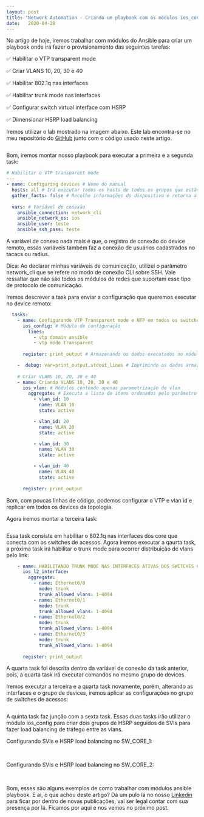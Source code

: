 ```yaml
---
layout: post 
title: "Network Automation - Criando um playbook com os módulos ios_config, ios_vlan e ios_l2_interface"
date:   2020-04-28
---
```


<p class="intro"><span class="dropcap">N</span>o artigo de hoje, iremos trabalhar com módulos do Ansible para criar um playbook onde irá fazer o provisionamento das seguintes tarefas:</p>

✅ Habilitar o VTP transparent mode

✅ Criar VLANS 10, 20, 30 e 40

✅ Habilitar 802.1q nas interfaces

✅ Habilitar trunk mode nas interfaces

✅ Configurar switch virtual interface com HSRP

✅ Dimensionar HSRP load balancing

<p>Iremos utilizar o lab mostrado na imagem abaixo. Este lab encontra-se no meu repositório do <a href="https://github.com/tporfirio/ansible/tree/master/lab/lab_01">GitHub</a> junto com o código usado neste artigo.</p>

<img src="{{ '/assets/img/artigo04.jpg' | prepend: site.baseurl }}" alt=""> 

<p>Bom, iremos montar nosso playbook para executar a primeira e a segunda task:</p>

```yaml
# Habilitar o VTP transparent mode
---
- name: Configuring devices # Nome do manual 
  hosts: all # Irá executar todos os hosts de todos os grupos que estão alocados no arquivo hosts
  gather_facts: false # Recolhe informações do dispositivo e retorna a saída em YAML
  
  vars: # Variável de conexão
    ansible_connection: network_cli
    ansible_network_os: ios
    ansible_user: teste
    ansible_ssh_pass: teste
```

<p>A variável de conexo nada mais é que, o registro de conexão do device remoto, essas variáveis também faz a conexão de usuários cadastrados no tacacs ou radius.</p>

<p>Dica: Ao declarar minhas variáveis de comunicação, utilizei o parâmetro network_cli que se refere no modo de conexão CLI sobre SSH. Vale ressaltar que não são todos os módulos de redes que suportam esse tipo de protocolo de comunicação.</p>

<p>Iremos descrever a task para enviar a configuração que queremos executar no device remoto:</p>

```yaml
  tasks:
    - name: Configurando VTP Transparent mode e NTP em todos os switches 
      ios_config: # Módulo de configuração       
        lines:
          - vtp domain ansible
          - vtp mode transparent         
        
      register: print_output # Armazenando os dados executados no módulo acima

    -  debug: var=print_output.stdout_lines # Imprimindo os dados armazenados 
    
    # Criar VLANS 10, 20, 30 e 40
    - name: Criando VLANS 10, 20, 30 e 40
      ios_vlan: # Módulos contendo apenas parametrização de vlan
        aggregate: # Executa a lista de itens ordenados pelo parâmetro vlan_id
          - vlan_id: 10              
            name: VLAN 10          
            state: active

          - vlan_id: 20              
            name: VLAN 20          
            state: active 

          - vlan_id: 30              
            name: VLAN 30          
            state: active

          - vlan_id: 40              
            name: VLAN 40          
            state: active          
          
      register: print_output
```

<p>Bom, com poucas linhas de código, podemos configurar o VTP e vlan id e replicar em todos os devices da topologia.</p>

<p>Agora iremos montar a terceira task:</p>

<img src="{{ '/assets/img/artigo04/img1.png' | prepend: site.baseurl }}" alt=""> 

<p>Essa task consiste em habilitar o 802.1q nas interfaces dos core que conecta com os switches de acessos. Agora iremos executar a qaurta task, a próxima task irá habilitar o trunk mode para ocorrer distribuição de vlans pelo link:</p>

```yaml
    - name: HABILITANDO TRUNK MODE NAS INTERFACES ATIVAS DOS SWITCHES CORE
      ios_l2_interface:
        aggregate:
          - name: Ethernet0/0
            mode: trunk
            trunk_allowed_vlans: 1-4094
          - name: Ethernet0/1
            mode: trunk
            trunk_allowed_vlans: 1-4094
          - name: Ethernet0/2
            mode: trunk
            trunk_allowed_vlans: 1-4094
          - name: Ethernet0/3
            mode: trunk
            trunk_allowed_vlans: 1-4094
            
      register: print_output
```

<p>A quarta task foi descrita dentro da variável de conexão da task anterior, pois, a quarta task irá executar comandos no mesmo grupo de devices.</p>

<p>Iremos executar a terceira e a quarta task novamente, porém, alterando as interfaces e o grupo de devices, iremos aplicar as configurações no grupo de switches de acessos:</p>
 
<img src="{{ '/assets/img/artigo04/img2.png' | prepend: site.baseurl }}" alt=""> 

<p>A quinta task faz junção com a sexta task. Essas duas tasks irão utilizar o módulo ios_config para criar dois grupos de HSRP seguidos de SVIs para fazer load balancing de tráfego entre as vlans.</p>

<p>Configurando SVIs e HSRP load balancing no SW_CORE_1:</p>

<img src="{{ '/assets/img/artigo04/img3-1.png' | prepend: site.baseurl }}" alt=""> 

<img src="{{ '/assets/img/artigo04/img3-2.png' | prepend: site.baseurl }}" alt=""> 

<p>Configurando SVIs e HSRP load balancing no SW_CORE_2:</p>

<img src="{{ '/assets/img/artigo04/img4-1.png' | prepend: site.baseurl }}" alt=""> 

<img src="{{ '/assets/img/artigo04/img4-2.png' | prepend: site.baseurl }}" alt=""> 

<p>Bom, esses são alguns exemplos de como trabalhar com módulos ansible playbook. E aí, o que achou deste artigo? Dá um pulo lá no nosso <a href="https://www.linkedin.com/company/ccna-student/?viewAsMember=true">Linkedin</a> para ficar por dentro de novas publicações, vai ser legal contar com sua presença por lá. Ficamos por aqui e nos vemos no próximo post.</p>
